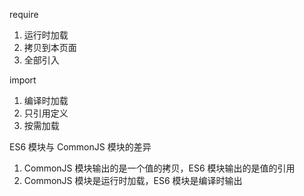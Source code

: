 require 
1. 运行时加载
2. 拷贝到本页面
3. 全部引入

import
1. 编译时加载
2. 只引用定义
3. 按需加载

ES6 模块与 CommonJS 模块的差异
1. CommonJS 模块输出的是一个值的拷贝，ES6 模块输出的是值的引用
2. CommonJS 模块是运行时加载，ES6 模块是编译时输出


